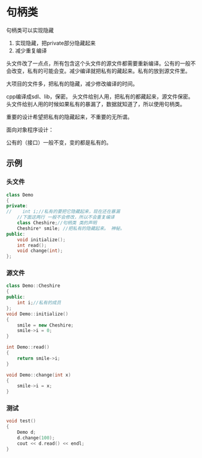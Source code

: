 # 句柄类

句柄类可以实现隐藏

1. 实现隐藏，把private部分隐藏起来
2. 减少重复编译

头文件改了一点点，所有包含这个头文件的源文件都需要重新编译。公有的一般不会改变，私有的可能会变。减少编译就把私有的藏起来。私有的放到源文件里。

大项目的文件多，把私有的隐藏，减少修改编译的时间。

cpp编译成sdl、lib，保密。
头文件给别人用，把私有的都藏起来，源文件保密。头文件给别人用的时候如果私有的暴漏了，数据就知道了，所以使用句柄类。

重要的设计希望把私有的隐藏起来，不重要的无所谓。

面向对象程序设计：

公有的（接口）一般不变，变的都是私有的。

## 示例

### 头文件

```c++
class Demo
{
private:
//    int i;//私有的要把它隐藏起来，现在还在暴漏
    //下面这两行 一般不会修改，所以不会重复编译
    class Cheshire;//句柄类 类的声明
    Cheshire* smile; //把私有的隐藏起来。 神秘。
public:
    void initialize();
    int read();
    void change(int);
};
```

### 源文件

```c++
class Demo::Cheshire
{
public:
    int i;//私有的成员
};
void Demo::initialize()
{
    smile = new Cheshire;
    smile->i = 0;
}

int Demo::read()
{
    return smile->i;
}

void Demo::change(int x)
{
    smile->i = x;
}
```

### 测试

```c++
void test()
{
    Demo d;
    d.change(100);
    cout << d.read() << endl;
}
```

